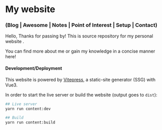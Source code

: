 # My website
### (Blog | Awesome | Notes | Point of Interest | Setup | Contact)

Hello, Thanks for passing by!
This is source repository for my personal website .

You can find more about me or gain my knowledge in a concise manner here!


#### Development/Deployment

This website is powered by [Vitepress](https://vitepress.vuejs.org),
a static-site generator (SSG) with Vue3.

In order to start the live server or build the website (output goes to `dist`):

```bash
## Live server
yarn run content:dev

## Build
yarn run content:build
```
